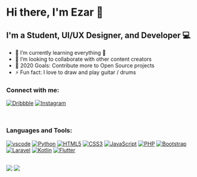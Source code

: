 # Hi there, I'm Ezar 👋

## I'm a Student, UI/UX Designer, and Developer 💻

- 🌱 I’m currently learning everything 🤣
- 👯 I’m looking to collaborate with other content creators
- 🥅 2020 Goals: Contribute more to Open Source projects
- ⚡ Fun fact: I love to draw and play guitar / drums

### Connect with me:

[![Dribbble](https://img.shields.io/badge/Dribbble-EA4C89?style=for-the-badge&logo=dribbble&logoColor=white)](https://dribbble.com/ezar_pramana)
[![Instagram](https://img.shields.io/badge/Instagram-E4405F?style=for-the-badge&logo=instagram&logoColor=white)](https://www.instagram.com/ezarsatpra)

<br />

### Languages and Tools:
[![vscode](https://img.shields.io/badge/Visual_Studio_Code-0078D4?style=for-the-badge&logo=visual%20studio%20code&logoColor=white)]()
[![Python](https://img.shields.io/badge/Python-3776AB?style=for-the-badge&logo=python&logoColor=white)]()
[![HTML5](https://img.shields.io/badge/HTML5-E34F26?style=for-the-badge&logo=html5&logoColor=white)]()
[![CSS3](https://img.shields.io/badge/CSS3-1572B6?style=for-the-badge&logo=css3&logoColor=white)]()
[![JavaScript](https://img.shields.io/badge/JavaScript-323330?style=for-the-badge&logo=javascript&logoColor=F7DF1E)]()
[![PHP](https://img.shields.io/badge/PHP-777BB4?style=for-the-badge&logo=php&logoColor=white)]()
[![Bootstrap](https://img.shields.io/badge/Bootstrap-563D7C?style=for-the-badge&logo=bootstrap&logoColor=white)]()
[![Laravel](https://img.shields.io/badge/Laravel-FF2D20?style=for-the-badge&logo=laravel&logoColor=white)]()
[![Kotlin](https://img.shields.io/badge/Kotlin-0095D5?&style=for-the-badge&logo=kotlin&logoColor=white)]()
[![Flutter](https://img.shields.io/badge/Flutter-02569B?style=for-the-badge&logo=flutter&logoColor=white)]()

<br />

<img src="https://github-readme-stats.vercel.app/api?username=ezarsatria12&show_icons=true&theme=tokyonight" />
<img src="https://github-readme-stats.vercel.app/api/top-langs/?username=ezarsatria12&layout=compact&theme=tokyonight" />


[Instagram]: https://www.instagram.com/ezarsatpra
[Dribbble]: https://dribbble.com/ezar_pramana

